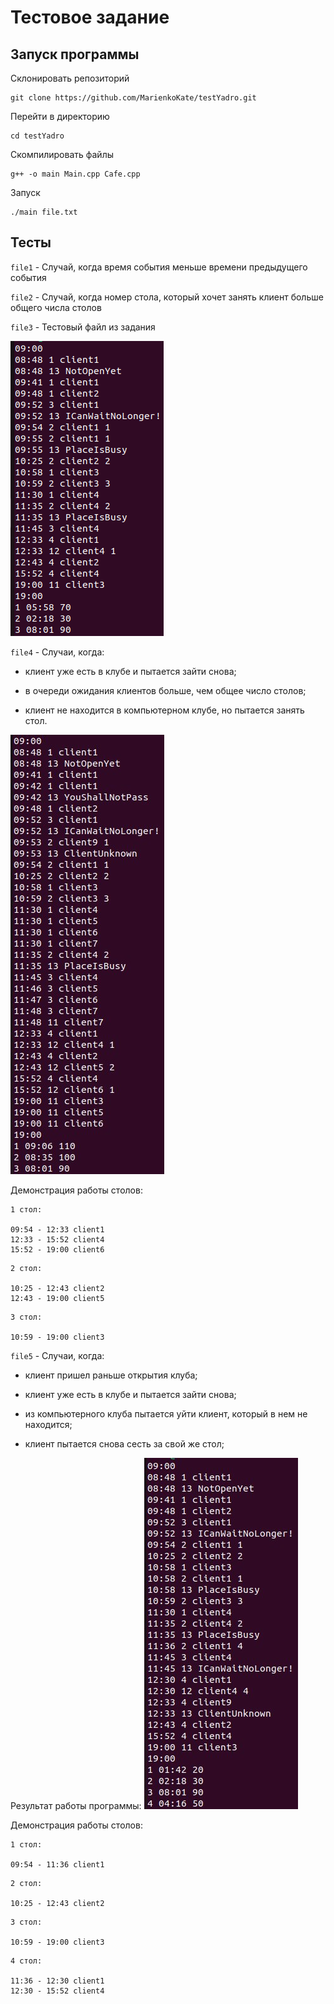 # Тестовое задание
## Запуск программы
Склонировать репозиторий

```
git clone https://github.com/MarienkoKate/testYadro.git
```
Перейти в директорию

```
cd testYadro
```
Скомпилировать файлы

```
g++ -o main Main.cpp Cafe.cpp
```

Запуск

```
./main file.txt
```

## Тесты



`file1` - Случай, когда время события меньше времени предыдущего события

`file2` - Случай, когда номер стола, который хочет занять клиент больше общего числа столов

`file3` - Тестовый файл из задания

![Image alt](https://github.com/MarienkoKate/testYadro/blob/main/results/3.png)

`file4` - Случаи, когда:

- клиент уже есть в клубе и пытается зайти снова;

- в очереди ожидания клиентов больше, чем общее число столов;

- клиент не находится в компьютерном клубе, но пытается занять стол.

![Image alt](https://github.com/MarienkoKate/testYadro/blob/main/results/4.png)

Демонстрация работы столов:
```
1 стол:

09:54 - 12:33 client1
12:33 - 15:52 client4
15:52 - 19:00 client6
```
```
2 стол:

10:25 - 12:43 client2
12:43 - 19:00 client5
```
```
3 стол:

10:59 - 19:00 client3

```



`file5` - Случаи, когда:

- клиент пришел раньше открытия клуба;

- клиент уже есть в клубе и пытается зайти снова;

- из компьютерного клуба пытается уйти клиент, который в нем не находится;

- клиент пытается снова сесть за свой же стол;

Результат работы программы:
![Image alt](https://github.com/MarienkoKate/testYadro/blob/main/results/5.png)

Демонстрация работы столов:
```
1 стол:

09:54 - 11:36 client1
```
```
2 стол:

10:25 - 12:43 client2
```
```
3 стол:

10:59 - 19:00 client3

```
```
4 стол:

11:36 - 12:30 client1
12:30 - 15:52 client4
```



